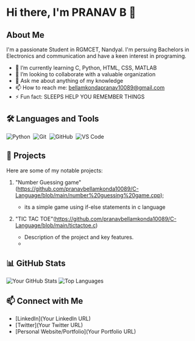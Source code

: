 # Hi there, I'm PRANAV B 👋

## About Me
I'm a passionate Student in RGMCET, Nandyal. I'm persuing Bachelors in Electronics and communication and have a keen interest in programing.

- 🌱 I’m currently learning C, Python, HTML, CSS, MATLAB
- 👯 I’m looking to collaborate with a valuable organization
- 💬 Ask me about anything of my knowledge
- 📫 How to reach me: bellamkondapranav10089@gmail.com
- ⚡ Fun fact: SLEEPS HELP YOU REMEMBER THINGS

## 🛠️ Languages and Tools
![Python](https://img.shields.io/badge/-Python-05122A?style=flat&logo=python)&nbsp;
![Git](https://img.shields.io/badge/-Git-05122A?style=flat&logo=git)&nbsp;
![GitHub](https://img.shields.io/badge/-GitHub-05122A?style=flat&logo=github)&nbsp;
![VS Code](https://img.shields.io/badge/-VS%20Code-05122A?style=flat&logo=visual-studio-code&logoColor=007ACC)&nbsp;

## 🚀 Projects
Here are some of my notable projects:

1. "Number Guessing game"(https://github.com/pranavbellamkonda10089/C-Language/blob/main/number%20guessing%20game.cpp);
   - its a simple game using if-else statements in c language

2. "TIC TAC TOE"(https://github.com/pranavbellamkonda10089/C-Language/blob/main/tictactoe.c)
   - Description of the project and key features.
   - 
## 📊 GitHub Stats
![Your GitHub Stats](https://github-readme-stats.vercel.app/api?username=YourUsername&show_icons=true&theme=radical)
![Top Languages](https://github-readme-stats.vercel.app/api/top-langs/?username=YourUsername&layout=compact&theme=radical)

## 📫 Connect with Me
- [LinkedIn](Your LinkedIn URL)
- [Twitter](Your Twitter URL)
- [Personal Website/Portfolio](Your Portfolio URL)

